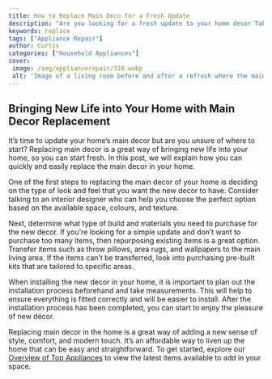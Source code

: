 ```yaml
---
title: How to Replace Main Deco for a Fresh Update
description: "Are you looking for a fresh update to your home decor Take a look at our guide on how to replace main decor items for a quick and easy makeover"
keywords: replace
tags: ["Appliance Repair"]
author: Curtis
categories: ["Household Appliances"]
cover: 
 image: /img/appliancerepair/310.webp
 alt: 'Image of a living room before and after a refresh where the main decor was replaced with something new'
---
```

## Bringing New Life into Your Home with Main Decor Replacement 
It’s time to update your home’s main decor but are you unsure of where to start? Replacing main decor is a great way of bringing new life into your home, so you can start fresh. In this post, we will explain how you can quickly and easily replace the main decor in your home.

One of the first steps to replacing the main decor of your home is deciding on the type of look and feel that you want the new decor to have. Consider talking to an interior designer who can help you choose the perfect option based on the available space, colours, and texture.

Next, determine what type of build and materials you need to purchase for the new decor. If you're looking for a simple update and don’t want to purchase too many items, then repurposing existing items is a great option. Transfer items such as throw pillows, area rugs, and wallpapers to the main living area. If the items can’t be transferred, look into purchasing pre-built kits that are tailored to specific areas.

When installing the new decor in your home, it is important to plan out the installation process beforehand and take measurements. This will help to ensure everything is fitted correctly and will be easier to install. After the installation process has been completed, you can start to enjoy the pleasure of new décor.

Replacing main decor in the home is a great way of adding a new sense of style, comfort, and modern touch. It’s an affordable way to liven up the home that can be easy and straightforward. To get started, explore our [Overview of Top Appliances](./pages/appliance-overview) to view the latest items available to add in your space.
